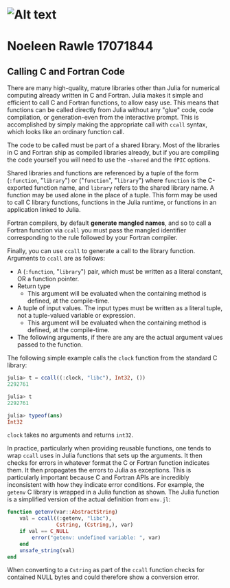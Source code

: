 ![Alt text](https://www.wilmott.com/wp-content/uploads/2017/02/jcl-logo-e1487133902152.png)
============================================
# Noeleen Rawle 17071844
## Calling C and Fortran Code

There are many high-quality, mature libraries other than Julia for numerical computing already written in C and Fortran.
Julia makes it simple and efficient to call C and Fortran functions, to allow easy use.
This means that functions can be called directly from Julia without any "glue" code, code compilation, or generation-even from the interactive prompt.
This is accomplished by simply making the appropriate call with `ccall` syntax, which looks like an ordinary function call.

The code to be called must be part of a shared library.
Most of the libraries in C and Fortran ship as compiled libraries already, but if you are compiling the code yourself you will need to use the `-shared` and the `fPIC` options.

Shared libraries and functions are referenced by a tuple of the form (`:function`, "`library`") or ("`function`", "`library`") where `function` is the C-exported function name, and `library` refers to the shared library name.
A function may be used alone in the place of a tuple.
This form may be used to call C library functions, functions in the Julia runtime, or functions in an application linked to Julia.

Fortran compilers, by default **generate mangled names**, and so to call a Fortran function via `ccall` you must pass the mangled identifier corresponding to the rule followed by your Fortran compiler.

Finally, you can use `ccall` to generate a call to the library function.
Arguments to `ccall` are as follows:

* A (`:function`, "`library`") pair, which must be written as a literal constant, OR a function pointer.
* Return type
    * This argument will be evaluated when the containing method is defined, at the compile-time.
* A tuple of input values. The input types must be written as a literal tuple, not a tuple-valued variable or expression.
    * This argument will be evaluated when the containing method is defined, at the compile-time.
* The following arguments, if there are any are the actual argument values passed to the function.

The following simple example calls the `clock` function from the standard C library:
```julia
julia> t = ccall((:clock, "libc"), Int32, ())
2292761

julia> t
2292761

julia> typeof(ans)
Int32
```
`clock` takes no arguments and returns `int32`.

In practice, particularly when providing reusable functions, one tends to wrap `ccall` uses in Julia functions that sets up the arguments. 
It then checks for errors in whatever format the C or Fortran function indicates them.
It then propagates the errors to Julia as exceptions.
This is particularly important because C and Fortran APIs are incredibly inconsistent with how they indicate error conditions.
For example, the `getenv` C library is wrapped in a Julia function as shown. 
The Julia function is a simplified version of the actual definition from `env.jl`:
```julia
function getenv(var::AbstractString)
    val = ccall((:getenv, "libc"),
                Cstring, (Cstring,), var)
    if val == C_NULL
        error("getenv: undefined variable: ", var)
    end
    unsafe_string(val)
end
```

When converting to a `Cstring` as part of the `ccall` function checks for contained NULL bytes and could therefore show a conversion error.
